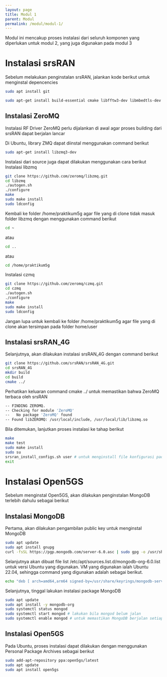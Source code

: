 ```yaml
---
layout: page
title: Modul 1
parent: Modul
permalink: /modul/modul-1/
---
```

Modul ini mencakup proses instalasi dari seluruh komponen yang diperlukan untuk modul 2, yang juga digunakan pada modul 3
# Instalasi srsRAN
Sebelum melakukan penginstalan srsRAN, jalankan kode berikut untuk menginstal depencencies
  ```bash
sudo apt install git
  ```
  ```bash
sudo apt-get install build-essential cmake libfftw3-dev libmbedtls-dev libboost-program-options-dev libconfig++-dev libsctp-dev
  ```
## Instalasi ZeroMQ
Instalasi RF Driver ZeroMQ perlu dijalankan di awal agar proses building dari srsRAN dapat berjalan lancar

Di Ubuntu, library ZMQ dapat diinstal menggunakan command berikut
  ```bash
sudo apt-get install libzmq3-dev
  ```
Instalasi dari source juga dapat dilakukan menggunakan cara berikut
Instalasi libzmq
  ```bash
git clone https://github.com/zeromq/libzmq.git
cd libzmq
./autogen.sh
./configure
make
sudo make install
sudo ldconfig
  ```
Kembali ke folder /home/praktikum5g agar file yang di clone tidak masuk folder libzmq dengan menggunakan command berikut
  ```bash
cd ~
  ```
atau
  ```bash
cd ..
  ```
atau
  ```bash
cd /home/praktikum5g
  ```
Instalasi czmq
  ```bash
git clone https://github.com/zeromq/czmq.git
cd czmq
./autogen.sh
./configure
make
sudo make install
sudo ldconfig
  ```
Jangan lupa untuk kembali ke folder /home/praktikum5g agar file yang di clone akan tersimpan pada folder home/user
## Instalasi srsRAN_4G
Selanjutnya, akan dilakukan instalasi srsRAN_4G dengan command berikut
  ```bash
git clone https://github.com/srsRAN/srsRAN_4G.git
cd srsRAN_4G
mkdir build
cd build
cmake ../
  ```
Perhatikan keluaran command cmake ../ untuk memastikan bahwa ZeroMQ terbaca oleh srsRAN
  ```bash
-- FINDING ZEROMQ.
-- Checking for module 'ZeroMQ'
--   No package 'ZeroMQ' found
-- Found libZEROMQ: /usr/local/include, /usr/local/lib/libzmq.so
  ```
Bila ditemukan, lanjutkan proses instalasi ke tahap berikut
  ```bash
make
make test
sudo make install
sudo su
srsran_install_configs.sh user # untuk menginstall file konfigurasi pada /root/.config/srsran/
exit
  ```
# Instalasi Open5GS
Sebelum menginstal Open5GS, akan dilakukan penginstalan MongoDB terlebih dahulu sebagai berikut
## Instalasi MongoDB
Pertama, akan dilakukan pengambilan public key untuk menginstal MongoDB
  ```bash
sudo apt update
sudo apt install gnupg
curl -fsSL https://pgp.mongodb.com/server-6.0.asc | sudo gpg -o /usr/share/keyrings/mongodb-server-6.0.gpg --dearmor
  ```
Selanjutnya akan dibuat file list /etc/apt/sources.list.d/mongodb-org-6.0.list untuk versi Ubuntu yang digunakan. VM yang digunakan ialah Ubuntu 22.04, sehingga command yang digunakan adalah sebagai berikut.
  ```bash
echo "deb [ arch=amd64,arm64 signed-by=/usr/share/keyrings/mongodb-server-6.0.gpg] https://repo.mongodb.org/apt/ubuntu jammy/mongodb-org/6.0 multiverse" | sudo tee /etc/apt/sources.list.d/mongodb-org-6.0.list
  ```
Selanjutnya, tinggal lakukan instalasi package MongoDB
  ```bash
sudo apt update
sudo apt install -y mongodb-org
sudo systemctl status mongod
sudo systemctl start mongod # lakukan bila mongod belum jalan
sudo systemctl enable mongod # untuk memastikan MongoDB berjalan setiap booting
  ```
## Instalasi Open5GS
Pada Ubuntu, proses instalasi dapat dilakukan dengan menggunakan Personal Package Archives sebagai berikut
```bash
sudo add-apt-repository ppa:open5gs/latest
sudo apt update
sudo apt install open5gs
```
